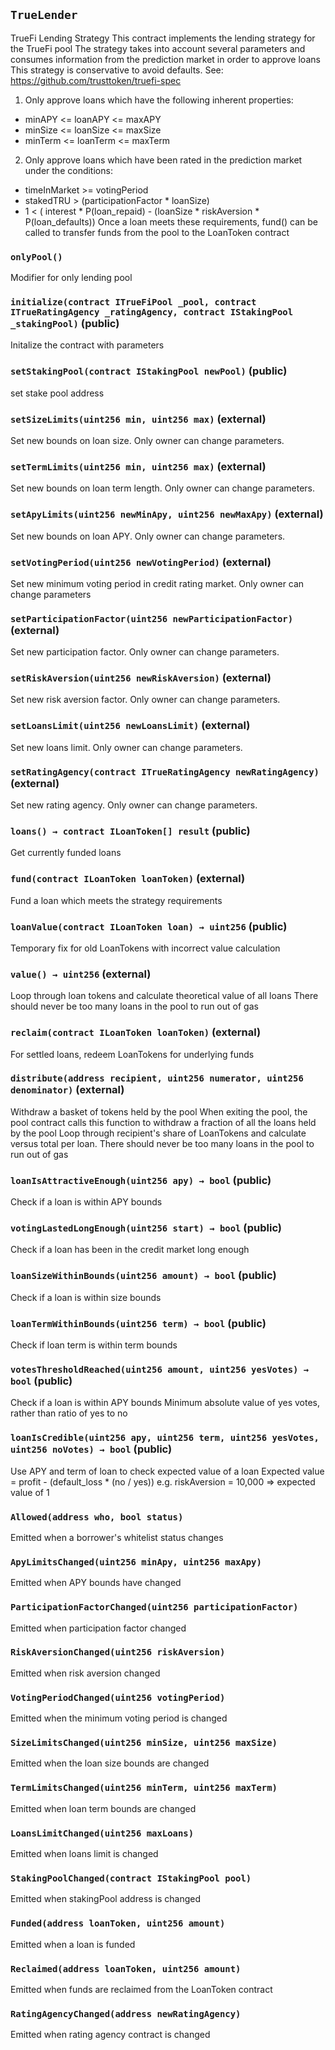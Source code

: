 ## `TrueLender`



TrueFi Lending Strategy
This contract implements the lending strategy for the TrueFi pool
The strategy takes into account several parameters and consumes
information from the prediction market in order to approve loans
This strategy is conservative to avoid defaults.
See: https://github.com/trusttoken/truefi-spec
1. Only approve loans which have the following inherent properties:
- minAPY <= loanAPY <= maxAPY
- minSize <= loanSize <= maxSize
- minTerm <= loanTerm <= maxTerm
2. Only approve loans which have been rated in the prediction market under the conditions:
- timeInMarket >= votingPeriod
- stakedTRU > (participationFactor * loanSize)
- 1 < ( interest * P(loan_repaid) - (loanSize * riskAversion * P(loan_defaults))
Once a loan meets these requirements, fund() can be called to transfer
funds from the pool to the LoanToken contract

### `onlyPool()`



Modifier for only lending pool


### `initialize(contract ITrueFiPool _pool, contract ITrueRatingAgency _ratingAgency, contract IStakingPool _stakingPool)` (public)



Initalize the contract with parameters


### `setStakingPool(contract IStakingPool newPool)` (public)



set stake pool address


### `setSizeLimits(uint256 min, uint256 max)` (external)



Set new bounds on loan size. Only owner can change parameters.


### `setTermLimits(uint256 min, uint256 max)` (external)



Set new bounds on loan term length. Only owner can change parameters.


### `setApyLimits(uint256 newMinApy, uint256 newMaxApy)` (external)



Set new bounds on loan APY. Only owner can change parameters.


### `setVotingPeriod(uint256 newVotingPeriod)` (external)



Set new minimum voting period in credit rating market.
Only owner can change parameters


### `setParticipationFactor(uint256 newParticipationFactor)` (external)



Set new participation factor. Only owner can change parameters.


### `setRiskAversion(uint256 newRiskAversion)` (external)



Set new risk aversion factor. Only owner can change parameters.


### `setLoansLimit(uint256 newLoansLimit)` (external)



Set new loans limit. Only owner can change parameters.


### `setRatingAgency(contract ITrueRatingAgency newRatingAgency)` (external)



Set new rating agency. Only owner can change parameters.


### `loans() → contract ILoanToken[] result` (public)



Get currently funded loans


### `fund(contract ILoanToken loanToken)` (external)



Fund a loan which meets the strategy requirements


### `loanValue(contract ILoanToken loan) → uint256` (public)



Temporary fix for old LoanTokens with incorrect value calculation


### `value() → uint256` (external)



Loop through loan tokens and calculate theoretical value of all loans
There should never be too many loans in the pool to run out of gas


### `reclaim(contract ILoanToken loanToken)` (external)



For settled loans, redeem LoanTokens for underlying funds


### `distribute(address recipient, uint256 numerator, uint256 denominator)` (external)



Withdraw a basket of tokens held by the pool
When exiting the pool, the pool contract calls this function
to withdraw a fraction of all the loans held by the pool
Loop through recipient's share of LoanTokens and calculate versus total per loan.
There should never be too many loans in the pool to run out of gas


### `loanIsAttractiveEnough(uint256 apy) → bool` (public)



Check if a loan is within APY bounds


### `votingLastedLongEnough(uint256 start) → bool` (public)



Check if a loan has been in the credit market long enough


### `loanSizeWithinBounds(uint256 amount) → bool` (public)



Check if a loan is within size bounds


### `loanTermWithinBounds(uint256 term) → bool` (public)



Check if loan term is within term bounds


### `votesThresholdReached(uint256 amount, uint256 yesVotes) → bool` (public)



Check if a loan is within APY bounds
Minimum absolute value of yes votes, rather than ratio of yes to no


### `loanIsCredible(uint256 apy, uint256 term, uint256 yesVotes, uint256 noVotes) → bool` (public)



Use APY and term of loan to check expected value of a loan
Expected value = profit - (default_loss * (no / yes))
e.g. riskAversion = 10,000 => expected value of 1



### `Allowed(address who, bool status)`



Emitted when a borrower's whitelist status changes


### `ApyLimitsChanged(uint256 minApy, uint256 maxApy)`



Emitted when APY bounds have changed


### `ParticipationFactorChanged(uint256 participationFactor)`



Emitted when participation factor changed


### `RiskAversionChanged(uint256 riskAversion)`



Emitted when risk aversion changed


### `VotingPeriodChanged(uint256 votingPeriod)`



Emitted when the minimum voting period is changed


### `SizeLimitsChanged(uint256 minSize, uint256 maxSize)`



Emitted when the loan size bounds are changed


### `TermLimitsChanged(uint256 minTerm, uint256 maxTerm)`



Emitted when loan term bounds are changed


### `LoansLimitChanged(uint256 maxLoans)`



Emitted when loans limit is changed


### `StakingPoolChanged(contract IStakingPool pool)`



Emitted when stakingPool address is changed


### `Funded(address loanToken, uint256 amount)`



Emitted when a loan is funded


### `Reclaimed(address loanToken, uint256 amount)`



Emitted when funds are reclaimed from the LoanToken contract


### `RatingAgencyChanged(address newRatingAgency)`



Emitted when rating agency contract is changed


